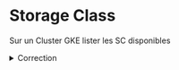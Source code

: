 # Storage Class

Sur un Cluster GKE lister les SC disponibles

<details><summary>Correction</summary>

```yaml

```bash
$ kubectl get sc premium-rwo -o yaml
```
Résultat de la commande :

```yaml
allowVolumeExpansion: true
apiVersion: storage.k8s.io/v1
kind: StorageClass
metadata:
  annotations:
    components.gke.io/component-name: pdcsi
    components.gke.io/component-version: 0.11.8
    components.gke.io/layer: addon
  creationTimestamp: "2022-10-05T01:31:56Z"
  labels:
    addonmanager.kubernetes.io/mode: EnsureExists
    k8s-app: gcp-compute-persistent-disk-csi-driver
  name: premium-rwo
  resourceVersion: "608"
  uid: ddf2b6d2-ac71-4764-9658-509badd8a59b
parameters:
  type: pd-ssd
provisioner: pd.csi.storage.gke.io
reclaimPolicy: Delete
volumeBindingMode: WaitForFirstConsumer
```

Observons le fait que création de PVC et d'un Pod va engendrer la création du PV

```bash
$ kubectl apply -f pvc1.yml
# Nous avons créé le PVC

$ kubectl get sc,pv,pvc 
NAME                                             PROVISIONER             RECLAIMPOLICY   VOLUMEBINDINGMODE      ALLOWVOLUMEEXPANSION   AGE
storageclass.storage.k8s.io/premium-rwo          pd.csi.storage.gke.io   Delete          WaitForFirstConsumer   true                   11h
storageclass.storage.k8s.io/standard (default)   kubernetes.io/gce-pd    Delete          Immediate              true                   11h
storageclass.storage.k8s.io/standard-rwo         pd.csi.storage.gke.io   Delete          WaitForFirstConsumer   true                   11h

NAME                         STATUS    VOLUME   CAPACITY   ACCESS MODES   STORAGECLASS   AGE
persistentvolumeclaim/pvc1   Pending                                      premium-rwo    71s

# On voit que le PVC est en mode pending parce qu'il attend d'être consommé par un Pod (VOLUMEBINDINGMODE = WaitForFirstConsumer)

$ kubectl apply -f pod.yml

# On remarquera que quand le Pod devient Up il y'a des changements : création de PV et Status Bound, PVC passe de Status Pending à Bound 

$ kubectl get pods,sc,pv,pvc 
NAME        READY   STATUS    RESTARTS   AGE
pod/pvlab   1/1     Running   0          25s

NAME                                             PROVISIONER             RECLAIMPOLICY   VOLUMEBINDINGMODE      ALLOWVOLUMEEXPANSION   AGE
storageclass.storage.k8s.io/premium-rwo          pd.csi.storage.gke.io   Delete          WaitForFirstConsumer   true                   12h
storageclass.storage.k8s.io/standard (default)   kubernetes.io/gce-pd    Delete          Immediate              true                   11h
storageclass.storage.k8s.io/standard-rwo         pd.csi.storage.gke.io   Delete          WaitForFirstConsumer   true                   12h

NAME                                                        CAPACITY   ACCESS MODES   RECLAIM POLICY   STATUS   CLAIM          STORAGECLASS   REASON   AGE
persistentvolume/pvc-5bd5facd-2532-4789-bc25-f37337b004ec   3Gi        RWO            Delete           Bound    default/pvc1   premium-rwo             20s

NAME                         STATUS   VOLUME                                     CAPACITY   ACCESS MODES   STORAGECLASS   AGE
persistentvolumeclaim/pvc1   Bound    pvc-5bd5facd-2532-4789-bc25-f37337b004ec   3Gi        RWO            premium-rwo    92s

```

</details>